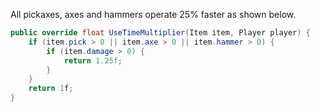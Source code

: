 All pickaxes, axes and hammers operate 25% faster as shown below.

```cs
public override float UseTimeMultiplier(Item item, Player player) {
    if (item.pick > 0 || item.axe > 0 || item.hammer > 0) {
        if (item.damage > 0) {
            return 1.25f;
        }
    }
    return 1f;
}
```
